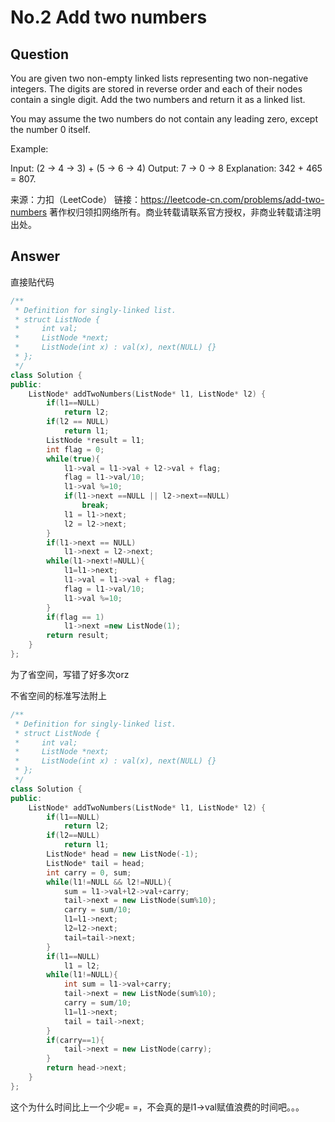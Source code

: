 # No.2 Add two numbers

## Question

You are given two non-empty linked lists representing two non-negative integers. The digits are stored in reverse order and each of their nodes contain a single digit. Add the two numbers and return it as a linked list.

You may assume the two numbers do not contain any leading zero, except the number 0 itself.

Example:

Input: (2 -> 4 -> 3) + (5 -> 6 -> 4)
Output: 7 -> 0 -> 8
Explanation: 342 + 465 = 807.

来源：力扣（LeetCode）
链接：https://leetcode-cn.com/problems/add-two-numbers
著作权归领扣网络所有。商业转载请联系官方授权，非商业转载请注明出处。

## Answer

直接贴代码

```c++
/**
 * Definition for singly-linked list.
 * struct ListNode {
 *     int val;
 *     ListNode *next;
 *     ListNode(int x) : val(x), next(NULL) {}
 * };
 */
class Solution {
public:
    ListNode* addTwoNumbers(ListNode* l1, ListNode* l2) {
        if(l1==NULL)
            return l2;
        if(l2 == NULL)
            return l1;
        ListNode *result = l1;
        int flag = 0;
        while(true){
            l1->val = l1->val + l2->val + flag;
            flag = l1->val/10;
            l1->val %=10;
            if(l1->next ==NULL || l2->next==NULL)
                break;
            l1 = l1->next;
            l2 = l2->next;
        }
        if(l1->next == NULL)
            l1->next = l2->next;
        while(l1->next!=NULL){
            l1=l1->next;
            l1->val = l1->val + flag;
            flag = l1->val/10;
            l1->val %=10;
        }
        if(flag == 1)
            l1->next =new ListNode(1);
        return result;
    }
};
```

为了省空间，写错了好多次orz

不省空间的标准写法附上

```c++
/**
 * Definition for singly-linked list.
 * struct ListNode {
 *     int val;
 *     ListNode *next;
 *     ListNode(int x) : val(x), next(NULL) {}
 * };
 */
class Solution {
public:
    ListNode* addTwoNumbers(ListNode* l1, ListNode* l2) {
        if(l1==NULL)
            return l2;
        if(l2==NULL)
            return l1;
        ListNode* head = new ListNode(-1);
        ListNode* tail = head;
        int carry = 0, sum;
        while(l1!=NULL && l2!=NULL){
            sum = l1->val+l2->val+carry;
            tail->next = new ListNode(sum%10);
            carry = sum/10;
            l1=l1->next;
            l2=l2->next;
            tail=tail->next;
        }
        if(l1==NULL)
            l1 = l2;
        while(l1!=NULL){
            int sum = l1->val+carry;
            tail->next = new ListNode(sum%10);
            carry = sum/10;
            l1=l1->next;
            tail = tail->next;
        }
        if(carry==1){
            tail->next = new ListNode(carry);
        }
        return head->next;
    }
};
```

这个为什么时间比上一个少呢= =，不会真的是l1->val赋值浪费的时间吧。。。